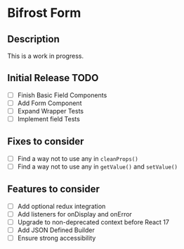 # Bifrost Form

## Description

This is a work in progress.

## Initial Release TODO

- [ ] Finish Basic Field Components
- [ ] Add Form Component
- [ ] Expand Wrapper Tests
- [ ] Implement field Tests

## Fixes to consider
- [ ] Find a way not to use any in `cleanProps()`
- [ ] Find a way not to use any in `getValue()` and `setValue()`

## Features to consider
- [ ] Add optional redux integration
- [ ] Add listeners for onDisplay and onError
- [ ] Upgrade to non-deprecated context before React 17
- [ ] Add JSON Defined Builder
- [ ] Ensure strong accessibility